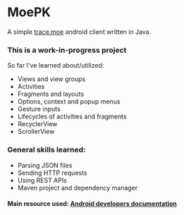 # MoePK
A simple [trace.moe](https://trace.moe/) android client written in Java.

### This is a work-in-progress project
So far I've learned about/utilized:
- Views and view groups
- Activities
- Fragments and layouts
- Options, context and popup menus
- Gesture inputs
- Lifecycles of activities and fragments
- RecyclerView
- ScrollerView

### General skills learned:
- Parsing JSON files
- Sending HTTP requests
- Using REST APIs
- Maven project and dependency manager

#### Main resource used: [Android developers documentation](https://developer.android.com/docs)
